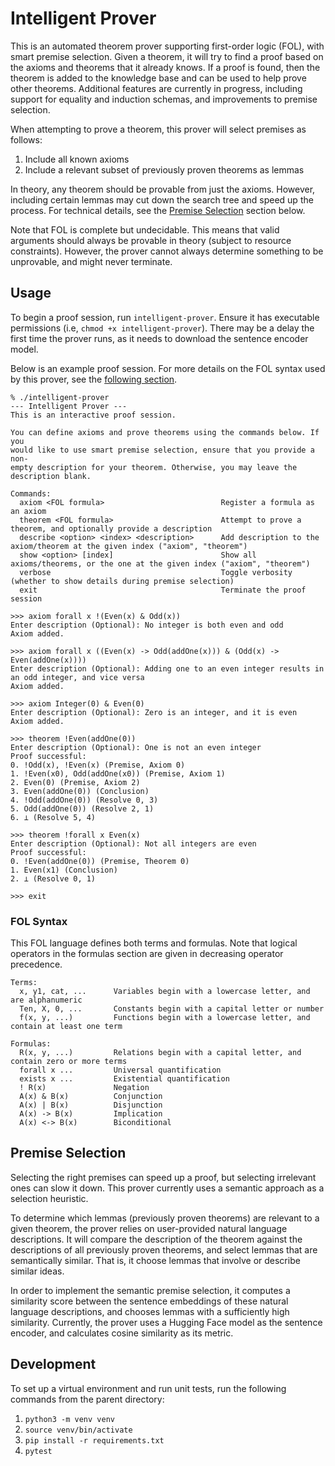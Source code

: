 # Intelligent Prover

This is an automated theorem prover supporting first-order logic (FOL), with smart premise selection. Given a theorem, it will try to find a proof based on the axioms and theorems that it already knows. If a proof is found, then the theorem is added to the knowledge base and can be used to help prove other theorems. Additional features are currently in progress, including support for equality and induction schemas, and improvements to premise selection.

When attempting to prove a theorem, this prover will select premises as follows:
1. Include all known axioms
1. Include a relevant subset of previously proven theorems as lemmas

In theory, any theorem should be provable from just the axioms. However, including certain lemmas may cut down the search tree and speed up the process. For technical details, see the [Premise Selection](#premise-selection) section below.

Note that FOL is complete but undecidable. This means that valid arguments should always be provable in theory (subject to resource constraints). However, the prover cannot always determine something to be unprovable, and might never terminate.

## Usage
To begin a proof session, run `intelligent-prover`. Ensure it has executable permissions (i.e, `chmod +x intelligent-prover`). There may be a delay the first time the prover runs, as it needs to download the sentence encoder model.

Below is an example proof session. For more details on the FOL syntax used by this prover, see the [following section](#fol-syntax).

```
% ./intelligent-prover
--- Intelligent Prover ---
This is an interactive proof session.

You can define axioms and prove theorems using the commands below. If you
would like to use smart premise selection, ensure that you provide a non-
empty description for your theorem. Otherwise, you may leave the
description blank.

Commands:
  axiom <FOL formula>                          Register a formula as an axiom
  theorem <FOL formula>                        Attempt to prove a theorem, and optionally provide a description
  describe <option> <index> <description>      Add description to the axiom/theorem at the given index ("axiom", "theorem")
  show <option> [index]                        Show all axioms/theorems, or the one at the given index ("axiom", "theorem")
  verbose                                      Toggle verbosity (whether to show details during premise selection)
  exit                                         Terminate the proof session

>>> axiom forall x !(Even(x) & Odd(x))
Enter description (Optional): No integer is both even and odd
Axiom added.

>>> axiom forall x ((Even(x) -> Odd(addOne(x))) & (Odd(x) -> Even(addOne(x))))
Enter description (Optional): Adding one to an even integer results in an odd integer, and vice versa
Axiom added.

>>> axiom Integer(0) & Even(0)
Enter description (Optional): Zero is an integer, and it is even
Axiom added.

>>> theorem !Even(addOne(0))
Enter description (Optional): One is not an even integer
Proof successful:
0. !Odd(x), !Even(x) (Premise, Axiom 0)
1. !Even(x0), Odd(addOne(x0)) (Premise, Axiom 1)
2. Even(0) (Premise, Axiom 2)
3. Even(addOne(0)) (Conclusion)
4. !Odd(addOne(0)) (Resolve 0, 3)
5. Odd(addOne(0)) (Resolve 2, 1)
6. ⊥ (Resolve 5, 4)

>>> theorem !forall x Even(x)
Enter description (Optional): Not all integers are even
Proof successful:
0. !Even(addOne(0)) (Premise, Theorem 0)
1. Even(x1) (Conclusion)
2. ⊥ (Resolve 0, 1)

>>> exit
```

### FOL Syntax
This FOL language defines both terms and formulas. Note that logical operators in the formulas section are given in decreasing operator precedence.
```
Terms:
  x, y1, cat, ...      Variables begin with a lowercase letter, and are alphanumeric
  Ten, X, 0, ...       Constants begin with a capital letter or number
  f(x, y, ...)         Functions begin with a lowercase letter, and contain at least one term

Formulas:
  R(x, y, ...)         Relations begin with a capital letter, and contain zero or more terms
  forall x ...         Universal quantification
  exists x ...         Existential quantification
  ! R(x)               Negation
  A(x) & B(x)          Conjunction
  A(x) | B(x)          Disjunction
  A(x) -> B(x)         Implication
  A(x) <-> B(x)        Biconditional
```

## Premise Selection
Selecting the right premises can speed up a proof, but selecting irrelevant ones can slow it down. This prover currently uses a semantic approach as a selection heuristic.

To determine which lemmas (previously proven theorems) are relevant to a given theorem, the prover relies on user-provided natural language descriptions. It will compare the description of the theorem against the descriptions of all previously proven theorems, and select lemmas that are semantically similar. That is, it choose lemmas that involve or describe similar ideas.

In order to implement the semantic premise selection, it computes a similarity score between the sentence embeddings of these natural language descriptions, and chooses lemmas with a sufficiently high similarity. Currently, the prover uses a Hugging Face model as the sentence encoder, and calculates cosine similarity as its metric.

## Development

To set up a virtual environment and run unit tests, run the following commands from the parent directory:
1. `python3 -m venv venv`
1. `source venv/bin/activate`
1. `pip install -r requirements.txt`
1. `pytest`
